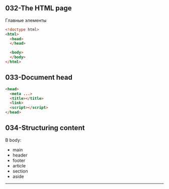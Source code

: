 ## 032-The HTML page

Главные элементы

```html
<!doctype html>
<html>
  <head>
  </head>

  <body>
  </body>
</html>
```

## 033-Document head

```html
<head>
  <meta ...>
  <title></title>
  <link>
  <script></script>
</head>
```

## 034-Structuring content

В body:

- main
- header
- footer
- article
- section
- aside

---
